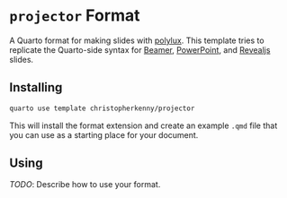 # `projector` Format

A Quarto format for making slides with [polylux](https://github.com/andreasKroepelin/polylux).
This template tries to replicate the Quarto-side syntax for [Beamer](https://quarto.org/docs/presentations/beamer.html), [PowerPoint](https://quarto.org/docs/presentations/powerpoint.html), and [Revealjs](https://quarto.org/docs/presentations/revealjs/) slides.

## Installing

```bash
quarto use template christopherkenny/projector
```

This will install the format extension and create an example `.qmd` file
that you can use as a starting place for your document.

## Using

_TODO_: Describe how to use your format.

